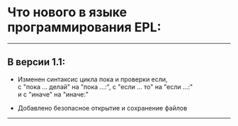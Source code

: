 # Что нового в языке программирования EPL:

---

## В версии 1.1:
+ Изменен синтаксис цикла пока и проверки если,\
  с "пока ... делай" на "пока ...:", с "если ... то" на "если ...:"\
  и с "иначе" на "иначе:"

+ Добавлено безопасное открытие и сохранение файлов

---
